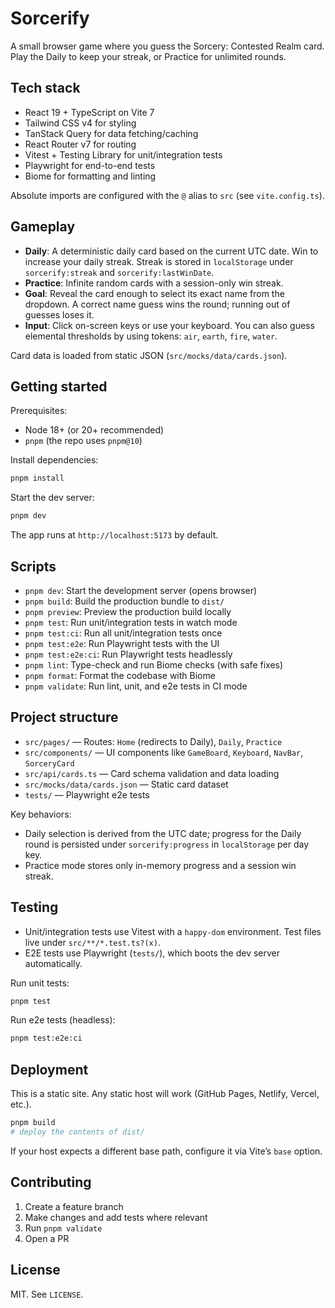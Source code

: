 # Sorcerify

A small browser game where you guess the Sorcery: Contested Realm card. Play the Daily to keep your streak, or Practice for unlimited rounds.

## Tech stack

- React 19 + TypeScript on Vite 7
- Tailwind CSS v4 for styling
- TanStack Query for data fetching/caching
- React Router v7 for routing
- Vitest + Testing Library for unit/integration tests
- Playwright for end-to-end tests
- Biome for formatting and linting

Absolute imports are configured with the `@` alias to `src` (see `vite.config.ts`).

## Gameplay

- **Daily**: A deterministic daily card based on the current UTC date. Win to increase your daily streak. Streak is stored in `localStorage` under `sorcerify:streak` and `sorcerify:lastWinDate`.
- **Practice**: Infinite random cards with a session-only win streak.
- **Goal**: Reveal the card enough to select its exact name from the dropdown. A correct name guess wins the round; running out of guesses loses it.
- **Input**: Click on-screen keys or use your keyboard. You can also guess elemental thresholds by using tokens: `air`, `earth`, `fire`, `water`.

Card data is loaded from static JSON (`src/mocks/data/cards.json`).

## Getting started

Prerequisites:

- Node 18+ (or 20+ recommended)
- `pnpm` (the repo uses `pnpm@10`)

Install dependencies:

```sh
pnpm install
```

Start the dev server:

```sh
pnpm dev
```

The app runs at `http://localhost:5173` by default.

## Scripts

- `pnpm dev`: Start the development server (opens browser)
- `pnpm build`: Build the production bundle to `dist/`
- `pnpm preview`: Preview the production build locally
- `pnpm test`: Run unit/integration tests in watch mode
- `pnpm test:ci`: Run all unit/integration tests once
- `pnpm test:e2e`: Run Playwright tests with the UI
- `pnpm test:e2e:ci`: Run Playwright tests headlessly
- `pnpm lint`: Type-check and run Biome checks (with safe fixes)
- `pnpm format`: Format the codebase with Biome
- `pnpm validate`: Run lint, unit, and e2e tests in CI mode

## Project structure

- `src/pages/` — Routes: `Home` (redirects to Daily), `Daily`, `Practice`
- `src/components/` — UI components like `GameBoard`, `Keyboard`, `NavBar`, `SorceryCard`
- `src/api/cards.ts` — Card schema validation and data loading
- `src/mocks/data/cards.json` — Static card dataset
- `tests/` — Playwright e2e tests

Key behaviors:

- Daily selection is derived from the UTC date; progress for the Daily round is persisted under `sorcerify:progress` in `localStorage` per day key.
- Practice mode stores only in-memory progress and a session win streak.

## Testing

- Unit/integration tests use Vitest with a `happy-dom` environment. Test files live under `src/**/*.test.ts?(x)`.
- E2E tests use Playwright (`tests/`), which boots the dev server automatically.

Run unit tests:

```sh
pnpm test
```

Run e2e tests (headless):

```sh
pnpm test:e2e:ci
```

## Deployment

This is a static site. Any static host will work (GitHub Pages, Netlify, Vercel, etc.).

```sh
pnpm build
# deploy the contents of dist/
```

If your host expects a different base path, configure it via Vite’s `base` option.

## Contributing

1. Create a feature branch
2. Make changes and add tests where relevant
3. Run `pnpm validate`
4. Open a PR

## License

MIT. See `LICENSE`.
